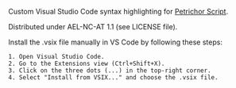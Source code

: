 Custom Visual Studio Code syntax highlighting for [Petrichor Script](https://github.com/sparklitwizzl/petrichor).

Distributed under AEL-NC-AT 1.1 (see LICENSE file).

Install the .vsix file manually in VS Code by following these steps:

    1. Open Visual Studio Code.
    2. Go to the Extensions view (Ctrl+Shift+X).
    3. Click on the three dots (...) in the top-right corner.
    4. Select "Install from VSIX..." and choose the .vsix file.

